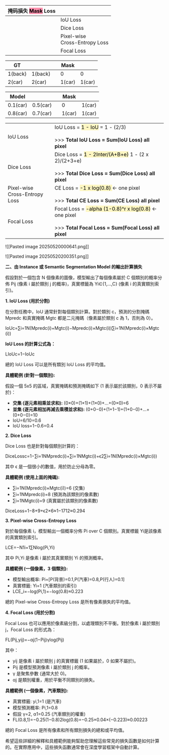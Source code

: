 
| 掩码損失 <mark style="background: #FF5582A6;">Mask</mark> Loss |                                   |
| ---------------------------------------------------------- | --------------------------------- |
|                                                            | IoU Loss                          |
|                                                            | Dice Loss                         |
|                                                            | Pixel-wise <br>Cross-Entropy Loss |
|                                                            | Focal Loss                        |

| GT      |         |     | Mask   |        |
| ------- | ------- | --- | ------ | ------ |
| 1(back) | 1(back) |     | 0      | 0      |
| 2(car)  | 2(car)  |     | 1(car) | 1(car) |

| Model    |          |     | Mask   |        |
| -------- | -------- | --- | ------ | ------ |
| 0.1(car) | 0.5(car) |     | 0      | 1(car) |
| 0.8(car) | 0.7(car) |     | 1(car) | 1(car) |

|                                   |                                                                                                                                                                 |
| --------------------------------- | --------------------------------------------------------------------------------------------------------------------------------------------------------------- |
| IoU Loss                          | IoU Loss = <mark style="background: #FFF3A3A6;">1 - IoU</mark> = 1 - (2/3)<br><br>>>>  **Total IoU Loss = Sum(IoU Loss) all pixel**                             |
| Dice Loss                         | Dice Loss = <mark style="background: #FFF3A3A6;">1 - 2Inter/(A+B+e)</mark>  1 - (2 x 2)/(2+3+e)<br><br>>>>  **Total Dice Loss = Sum(Dice Loss) all pixel**      |
| Pixel-wise <br>Cross-Entropy Loss | CE Loss = <mark style="background: #FFF3A3A6;">-1 x log(0.8) </mark>    <- one pixel<br><br>>>>  **Total CE Loss = Sum(CE Loss) all pixel**                     |
| Focal Loss                        | Focal Loss = <mark style="background: #FFF3A3A6;">-alpha (1-0.8)^r x log(0.8)</mark>  <- one pixel<br><br>>>>  **Total Focal Loss = Sum(Focal Loss) all pixel** |

![[Pasted image 20250520000641.png]]

![[Pasted image 20250520200351.png]]

**二、由 Instance 或 Semantic Segmentation Model 的輸出計算損失**

假設對於一個包含 N 個像素的圖像，模型輸出了每個像素屬於 C 個類別的概率分佈 Pij​ (像素 i 屬於類別 j 的概率)，真實標籤為 Yi​∈{1,...,C} (像素 i 的真實類別索引)。

**1. IoU Loss (用於分割)**

在分割任務中，IoU 通常針對每個類別計算。對於類別 c，預測的分割掩碼 Mpredc​ 和真實掩碼 Mgtc​ 都是二元掩碼（像素屬於類別 c 為 1，否則為 0）。

IoUc​=∑i=1N​(Mpredc​(i)+Mgtc​(i)−Mpredc​(i)×Mgtc​(i))∑i=1N​(Mpredc​(i)×Mgtc​(i))​

**IoU Loss 的計算公式為：**

LIoUc​=1−IoUc​

總的 IoU Loss 可以是所有類別 IoU Loss 的平均值。

**具體範例 (針對一個類別):**

假設一個 5x5 的區域，真實掩碼和預測掩碼如下 (1 表示屬於該類別，0 表示不屬於)：





- **交集 (逐元素相乘並求和):** (0×0)+(1×1)+(1×0)+...+(0×0)=6
- **並集 (逐元素相加再減去乘積並求和):** (0+0−0)+(1+1−1)+(1+0−0)+...+(0+0−0)=10
- IoU=6/10​=0.6
- IoU loss​=1−0.6=0.4

**2. Dice Loss**

Dice Loss 也是針對每個類別計算的：

DiceLossc​=1−∑i=1N​Mpredc​(i)+∑i=1N​Mgtc​(i)+ϵ2∑i=1N​(Mpredc​(i)×Mgtc​(i))​

其中 ϵ 是一個很小的數值，用於防止分母為零。

**具體範例 (使用上面的掩碼):**

- ∑i=1N​(Mpredc​(i)×Mgtc​(i))=6 (交集)
- ∑i=1N​Mpredc​(i)=8 (預測為該類別的像素數)
- ∑i=1N​Mgtc​(i)=9 (真實屬於該類別的像素數)

DiceLoss=1−8+9+ϵ2×6​≈1−1712​≈0.294

**3. Pixel-wise Cross-Entropy Loss**

對於每個像素 i，模型輸出一個概率分佈 Pi​ over C 個類別。真實標籤 Yi​ 是該像素的真實類別索引。

LCE​=−N1​i=1∑N​log(Pi,Yi​​)

其中 Pi,Yi​​ 是像素 i 屬於其真實類別 Yi​ 的預測概率。

**具體範例 (一個像素，3 個類別):**

- 模型輸出概率: Pi​=[P(背景)=0.1,P(汽車)=0.8,P(行人)=0.1]
- 真實標籤: Yi​=1 (汽車類別的索引)
- LCE_i​=−log(Pi,1​)=−log(0.8)≈0.223

總的 Pixel-wise Cross-Entropy Loss 是所有像素損失的平均值。

**4. Focal Loss (用於分割)**

Focal Loss 也可以應用於像素級分割，以處理類別不平衡。對於像素 i 屬於類別 j，Focal Loss 的形式為：

FL(Pij​,yij​)=−αj​(1−Pij​)γlog(Pij​)

其中：

- yij​ 是像素 i 屬於類別 j 的真實標籤 (1 如果屬於，0 如果不屬於)。
- Pij​ 是模型預測像素 i 屬於類別 j 的概率。
- γ 是聚焦參數 (通常大於 0)。
- αj​ 是類別權重，用於平衡不同類別的損失。

**具體範例 (一個像素，汽車類別):**

- 真實標籤: yi,1​=1 (是汽車)
- 模型預測概率: Pi,1​=0.8
- 假設 γ=2, α1​=0.25 (汽車類別的權重)
- FL(0.8,1)=−0.25(1−0.8)2log(0.8)=−0.25×0.04×(−0.223)≈0.00223

總的 Focal Loss 是所有像素和所有類別損失的總和或平均值。

希望這些詳細的解釋和具體範例能夠幫助您理解這些常見的損失函數是如何計算的。在實際應用中，這些損失函數通常會在深度學習框架中自動計算。